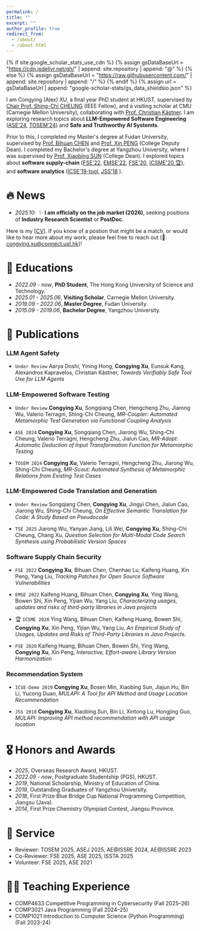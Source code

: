 ```yaml
---
permalink: /
title: ""
excerpt: ""
author_profile: true
redirect_from: 
  - /about/
  - /about.html
---
```


{% if site.google_scholar_stats_use_cdn %}
{% assign gsDataBaseUrl = "https://cdn.jsdelivr.net/gh/" | append: site.repository | append: "@" %}
{% else %}
{% assign gsDataBaseUrl = "https://raw.githubusercontent.com/" | append: site.repository | append: "/" %}
{% endif %}
{% assign url = gsDataBaseUrl | append: "google-scholar-stats/gs_data_shieldsio.json" %}

<span class='anchor' id='about-me'></span>

I am Congying (Alex) XU, a final year PhD student at HKUST, supervised by [Chair Prof. Shing-Chi CHEUNG](https://cse.hkust.edu.hk/~scc/) (IEEE Fellow), 
and a visiting scholar at CMU (Carnegie Mellon University), collaborating with [Prof. Christian Kästner](https://www.cs.cmu.edu/~ckaestne/index.html).
I am exploring research topics about **LLM-Empowered Software Engineering** ([ASE'24](https://arxiv.org/pdf/2408.15815), [TOSEM'24](https://dl.acm.org/doi/abs/10.1145/3656340)) and  **Safe and Truthworthy AI Systemts**.
<!-- I am exploring research topics about **LLM-empowered metamorphic testing** ([ASE'24](https://arxiv.org/pdf/2408.15815), [TOSEM'24](https://dl.acm.org/doi/abs/10.1145/3656340)) and  **AI system engineering**. -->

Prior to this, I completed my Master's degree at Fudan University, supervised by [Prof. Bihuan CHEN](https://chenbihuan.github.io/) and [Prof. Xin PENG](https://cspengxin.github.io/) (College Deputy Dean). I completed my Bachelor's degree at Yangzhou University, where I was supervised by [Prof. Xiaobing SUN](https://risame.github.io/sun/index.html) (College Dean). <!-- During that time,  -->I explored topics about **software supply-chain** ([FSE'22](https://dl.acm.org/doi/abs/10.1145/3540250.3549125), [EMSE'22](https://link.springer.com/article/10.1007/s10664-022-10131-8), [FSE'20](https://dl.acm.org/doi/abs/10.1145/3368089.3409689), [ICSME'20 🏆](https://ieeexplore.ieee.org/abstract/document/9240619)), and **software analytics** ([ICSE'19-tool](https://www.sciencedirect.com/science/article/abs/pii/S0164121218300840), [JSS'18](https://www.sciencedirect.com/science/article/abs/pii/S0164121218300840) ).


<!-- ✨ **I am officially on the job market (2026)**, seeking positions of **Industry Research Scientist** or **PostDoc**. 
Here is my [[CV](../../docs/CV_CongyingXU_PhD_HKUST.pdf)].
If you know of a postion that might be a match, or would like to hear more about my work, please feel free to reach out (📧: congying.xu@connect.ust.hk)! -->



# 🔥 News
- *2025.10*: &nbsp;✨ **I am officially on the job market (2026)**, seeking positions of **Industry Research Scientist** or **PostDoc**. 

Here is my [[CV](../docs/CV_CongyingXU_PhD_HKUST.pdf)].
If you know of a postion that might be a match, or would like to hear more about my work, please feel free to reach out (📧: congying.xu@connect.ust.hk)!

# 📖 Educations
- *2022.09 - now*, **PhD Student**, The Hong Kong University of Science and Technology.
- *2025.01 - 2025.06*, **Visiting Scholar**, Carnegie Mellon University.
- *2019.09 - 2022.06*, **Master Degree**, Fudan University.
- *2015.09 - 2019.06*, **Bachelor Degree**, Yangzhou University.

# 📝 Publications 

<!-- - ``IEEE TSE 2023`` W. Gu, **Z. Lyu**, Y. Wang, H. Zhang, C. Gao, and Michael R. Lyu, *SPENCER: Self-Adaptive
Model Distillation for Efficient Code Retrieval*, 2023 IEEE Transactions on Software Engineering(TSE), 2023. (Major Rivision) [[PDF](../../docs/SPENCER.pdf)] -->

### LLM Agent Safety

- ``Under Review`` Aarya Doshi, Yining Hong, **Congying Xu**, Eunsuk Kang, Alexandros Kapravelos, Christian
Kästner,
*Towards Verifiably Safe Tool Use for LLM Agents*


### LLM-Empowered Software Testing

- ``Under Review`` **Congying Xu**, Songqiang Chen, Hengcheng Zhu, Jiarong Wu, Valerio Terragni, Shing-Chi Cheung, 
*MR-Coupler: Automated Metamorphic Test Generation via Functional Coupling Analysis*

- ``ASE 2024`` **Congying Xu**, Songqiang Chen, Jiarong Wu, Shing-Chi Cheung, Valerio Terragni, Hengcheng Zhu, Jialun Cao, 
*MR-Adopt: Automatic Deduction of Input Transformation Function for Metamorphic Testing*

- ``TOSEM 2024`` **Congying Xu**, Valerio Terragni, Hengcheng Zhu, Jiarong Wu, Shing-Chi Cheung, 
*MR-Scout: Automated Synthesis of Metamorphic Relations from Existing Test Cases*

### LLM-Empowered Code Translation and Generation

- ``Under Review`` Songqiang Chen, **Congying Xu**, Jingyi Chen, Jialun Cao, Jiarong Wu, Shing-Chi Cheung, 
*On Effective Semantic Translation for Code: A Study Based on Pseudocode*

- ``TSE 2025`` Jiarong Wu, Yanyan Jiang, Lili Wei, **Congying Xu**, Shing-Chi Cheung, Chang Xu, 
*Question Selection for Multi-Modal Code Search Synthesis using Probabilistic Version Spaces*


### Software Supply Chain Security

- ``FSE 2022`` **Congying Xu**, Bihuan Chen, Chenhao Lu, Kaifeng Huang, Xin Peng, Yang Liu, 
*Tracking Patches for Open Source Software Vulnerabilities*

- ``EMSE 2022`` Kaifeng Huang, Bihuan Chen, **Congying Xu**, Ying Wang, Bowen Shi, Xin Peng, Yijian Wu, Yang Liu, 
*Characterizing usages, updates and risks of third-party libraries in Java projects*

- 🏆 ``ICSME 2020`` Ying Wang, Bihuan Chen, Kaifeng Huang, Bowen Shi, **Congying Xu**, Xin Peng, Yijian Wu, Yang Liu, 
*An Empirical Study of Usages, Updates and Risks of Third-Party Libraries in Java Projects.*

- ``FSE 2020`` Kaifeng Huang, Bihuan Chen, Bowen Shi, Ying Wang, **Congying Xu**, Xin Peng, 
*Interactive, Effort-aware Library Version Harmonization*

### Recommendation System

- ``ICSE-Demo 2019`` **Congying Xu**, Bosen Min, Xiaobing Sun, Jiajun Hu, Bin Li, Yucong Duan, 
*MULAPI: A Tool for API Method and Usage Location Recommendation*

- ``JSS 2018`` **Congying Xu**, Xiaobing Sun, Bin Li, Xintong Lu, Hongjing Guo, 
*MULAPI: Improving API method recommendation with API usage location*




# 🎖 Honors and Awards
- *2025*, Overseas Research Award, HKUST. 
- *2022.09 - now*, Postgraduate Studentship (PGS), HKUST. 
- *2019*, National Scholarship, Ministry of Education of China. 
- *2019*, Outstanding Graduates of Yangzhou University. 
- *2018*, First Prize·Blue Bridge Cup National Programming Competition, Jiangsu (Java).
- *2014*, First Prize·Chemistry Olympiad Contest, Jiangsu Province. 

# 🤝 Service
- Reviewer: TOSEM 2025, ASEJ 2025, AE@ISSRE 2024, AE@ISSRE 2023
- Co-Reviewer: FSE 2025, ASE 2025, ISSTA 2025
- Volunteer: FSE 2025, ASE 2021

# 🧑‍🏫 Teaching Experience
- COMP4633 Competitive Programming in Cybersecurity (Fall 2025–26)
- COMP3021 Java Programming (Fall 2024–25)
- COMP1021 Introduction to Computer Science (Python Programming) (Fall 2023-24)


<!-- # 💬 Invited Talks
- *2021.06*, Lorem ipsum dolor sit amet, consectetur adipiscing elit. Vivamus ornare aliquet ipsum, ac tempus justo dapibus sit amet. 
- *2021.03*, Lorem ipsum dolor sit amet, consectetur adipiscing elit. Vivamus ornare aliquet ipsum, ac tempus justo dapibus sit amet.  \| [\[video\]](https://github.com/)

# 💻 Internships
- *2019.05 - 2020.02*, [Lorem](https://github.com/), China. -->